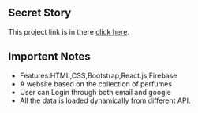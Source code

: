 ## Secret Story <br />

This project link is in there [click here](https://secret-story-c5f92.web.app/).

## Importent Notes
* Features:HTML,CSS,Bootstrap,React.js,Firebase
* A website based on the collection of perfumes
* User can Login through both email and google
* All the data is loaded dynamically from different API.
 
 
